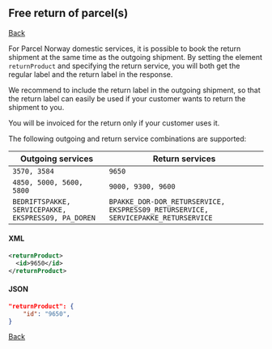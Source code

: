 ## Free return of parcel(s)

[Back](../new)

For Parcel Norway domestic services, it is possible to book the return shipment at the same time as the outgoing
shipment. By setting the element `returnProduct` and specifying the return service, you will both get the regular label
and the return label in the response.

We recommend to include the return label in the outgoing shipment, so that the return label can easily be used if your customer wants to return the shipment to you. 

You will be invoiced for the return only if your customer uses it.

The following outgoing and return service combinations are supported:

| Outgoing services |  Return services |
| -------------- | -------------- |
 | `3570, 3584`       | `9650` |
 | `4850, 5000, 5600, 5800`   | `9000, 9300, 9600` |
 | `BEDRIFTSPAKKE, SERVICEPAKKE, EKSPRESS09, PA_DOREN`  | `BPAKKE_DOR-DOR_RETURSERVICE, EKSPRESS09_RETURSERVICE, SERVICEPAKKE_RETURSERVICE` |

 #### XML

 ```xml
 <returnProduct>
   <id>9650</id>
 </returnProduct>
```

 #### JSON

 ```json
 "returnProduct": {
     "id": "9650",
 }
 ```

[Back](../new)
